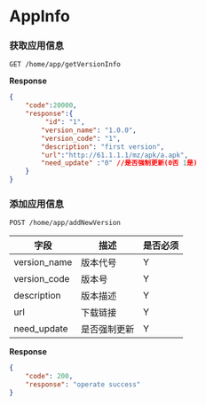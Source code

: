 AppInfo
===

### 获取应用信息    
`GET /home/app/getVersionInfo` 
 
**Response**  

```json
{
    "code":20000,
    "response":{
         "id": "1",
        "version_name": "1.0.0",
        "version_code": "1",
        "description": "first version",
        "url":"http://61.1.1.1/mz/apk/a.apk",
        "need_update" :"0" //是否强制更新(0否 1是)
    }
}
```


### 添加应用信息     
`POST /home/app/addNewVersion`     

字段	|描述 |  是否必须 
------------ | -------------| -------------
version_name | 版本代号  	| Y
version_code | 版本号  	    | Y
description  | 版本描述  	| Y
url          | 下载链接     | Y
need_update  | 是否强制更新 | Y

**Response** 

```json
{
    "code": 200,
    "response": "operate success"
}
```